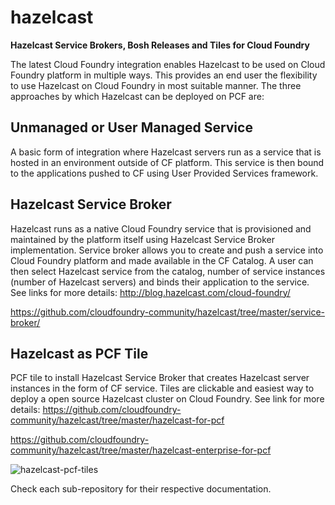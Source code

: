 # hazelcast
**Hazelcast Service Brokers, Bosh Releases and Tiles for Cloud Foundry**

The latest Cloud Foundry integration enables Hazelcast to be used on Cloud Foundry platform in multiple ways. This provides an end user the flexibility to use Hazelcast on Cloud Foundry in most suitable manner. The three approaches by which Hazelcast can be deployed on PCF are:

## Unmanaged or User Managed Service
A basic form of integration where Hazelcast servers run as a service that is hosted in an environment outside of CF platform. This service is then bound to the applications pushed to CF using User Provided Services framework.

## Hazelcast Service Broker 
Hazelcast runs as a native Cloud Foundry service that is provisioned and maintained by the platform itself using Hazelcast Service Broker implementation. Service broker allows you to create and push a service into Cloud Foundry platform and made available in the CF Catalog. A user can then select Hazelcast service from the catalog, number of service instances (number of Hazelcast servers) and binds their application to the service.
See links for more details: 
http://blog.hazelcast.com/cloud-foundry/

https://github.com/cloudfoundry-community/hazelcast/tree/master/service-broker/


## Hazelcast as PCF Tile 
PCF tile to install Hazelcast Service Broker that creates Hazelcast server instances in the form of CF service. Tiles are clickable and easiest way to deploy a open source Hazelcast cluster on Cloud Foundry.
See link for more details: 
https://github.com/cloudfoundry-community/hazelcast/tree/master/hazelcast-for-pcf

https://github.com/cloudfoundry-community/hazelcast/tree/master/hazelcast-enterprise-for-pcf

![hazelcast-pcf-tiles](https://cloud.githubusercontent.com/assets/7980465/17696525/8e2c50fa-63cc-11e6-956d-7bc7c29d1b9b.png)

Check each sub-repository for their respective documentation.
